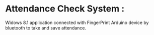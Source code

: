 # Attendance Check System :
Widows 8.1 application connected with FingerPrint Arduino device by bluetooth to take and save attendance.
